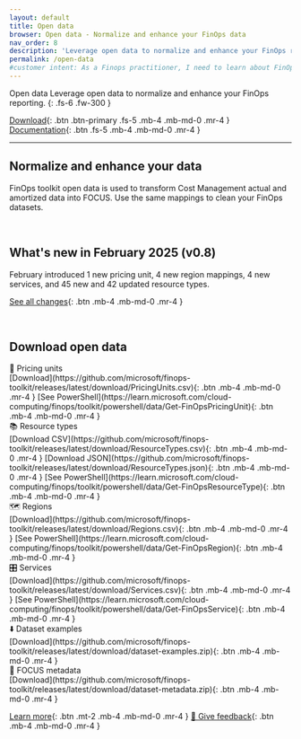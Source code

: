```yaml
---
layout: default
title: Open data
browser: Open data - Normalize and enhance your FinOps data
nav_order: 8
description: 'Leverage open data to normalize and enhance your FinOps reporting.'
permalink: /open-data
#customer intent: As a Finops practitioner, I need to learn about FinOps open data
---
```


<span class="fs-9 d-block mb-4">Open data</span>
Leverage open data to normalize and enhance your FinOps reporting.
{: .fs-6 .fw-300 }

[Download](#download){: .btn .btn-primary .fs-5 .mb-4 .mb-md-0 .mr-4 }
[Documentation](#docs){: .btn .fs-5 .mb-4 .mb-md-0 .mr-4 }

---

<a name="overview"></a>

## Normalize and enhance your data

FinOps toolkit open data is used to transform Cost Management actual and amortized data into FOCUS. Use the same mappings to clean your FinOps datasets.

<br>

<a name="whats-new"></a>

## What's new in February 2025 (v0.8)

February introduced 1 new pricing unit, 4 new region mappings, 4 new services, and 45 new and 42 updated resource types.

[See all changes](https://aka.ms/ftk/changes#open-data-v08){: .btn .mb-4 .mb-md-0 .mr-4 }

<br>

<a name="features"></a>
<a name="deploy"></a>
<a name="download"></a>

## Download open data

<div id="tile-gallery">
    <div class="tile" markdown="1">
        <div>📏 Pricing units</div>
        [Download](https://github.com/microsoft/finops-toolkit/releases/latest/download/PricingUnits.csv){: .btn .mb-4 .mb-md-0 .mr-4 }
        [See PowerShell](https://learn.microsoft.com/cloud-computing/finops/toolkit/powershell/data/Get-FinOpsPricingUnit){: .btn .mb-4 .mb-md-0 .mr-4 }
    </div>
    <div class="tile" markdown="1">
        <div>📚 Resource types</div>
        [Download CSV](https://github.com/microsoft/finops-toolkit/releases/latest/download/ResourceTypes.csv){: .btn .mb-4 .mb-md-0 .mr-4 }
        [Download JSON](https://github.com/microsoft/finops-toolkit/releases/latest/download/ResourceTypes.json){: .btn .mb-4 .mb-md-0 .mr-4 }
        [See PowerShell](https://learn.microsoft.com/cloud-computing/finops/toolkit/powershell/data/Get-FinOpsResourceType){: .btn .mb-4 .mb-md-0 .mr-4 }
    </div>
    <div class="tile" markdown="1">
        <div>🗺️ Regions</div>
        [Download](https://github.com/microsoft/finops-toolkit/releases/latest/download/Regions.csv){: .btn .mb-4 .mb-md-0 .mr-4 }
        [See PowerShell](https://learn.microsoft.com/cloud-computing/finops/toolkit/powershell/data/Get-FinOpsRegion){: .btn .mb-4 .mb-md-0 .mr-4 }
    </div>
    <div class="tile" markdown="1">
        <div>🎛️ Services</div>
        [Download](https://github.com/microsoft/finops-toolkit/releases/latest/download/Services.csv){: .btn .mb-4 .mb-md-0 .mr-4 }
        [See PowerShell](https://learn.microsoft.com/cloud-computing/finops/toolkit/powershell/data/Get-FinOpsService){: .btn .mb-4 .mb-md-0 .mr-4 }
    </div>
    <div class="tile" markdown="1">
        <div>⬇️ Dataset examples</div>
        [Download](https://github.com/microsoft/finops-toolkit/releases/latest/download/dataset-examples.zip){: .btn .mb-4 .mb-md-0 .mr-4 }
    </div>
    <div class="tile" markdown="1">
        <div>📃 FOCUS metadata</div>
        [Download](https://github.com/microsoft/finops-toolkit/releases/latest/download/dataset-metadata.zip){: .btn .mb-4 .mb-md-0 .mr-4 }
    </div>
</table>

<a name="docs"></a>

[Learn more](https://learn.microsoft.com/cloud-computing/finops/toolkit/hubs/finops-hubs-overview){: .btn .mt-2 .mb-4 .mb-md-0 .mr-4 }
[💜 Give feedback](https://portal.azure.com/#view/HubsExtension/InProductFeedbackBlade/extensionName/FinOpsToolkit/cesQuestion/How%20easy%20or%20hard%20is%20it%20to%20use%20FinOps%20toolkit%20open%20data%3F/cvaQuestion/How%20valuable%20are%20FinOps%20toolkit%20open%20data%3F/surveyId/FTK0.8/bladeName/OpenData/featureName/Marketing.Docs){: .btn .mb-4 .mb-md-0 .mr-4 }

<br>
